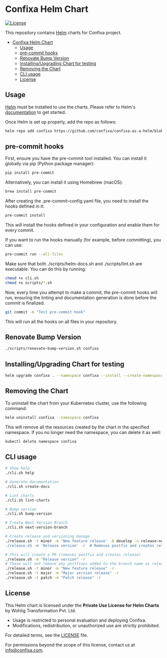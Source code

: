 # Confixa Helm Chart

[![License](https://img.shields.io/badge/license-Private%20Use-blue)](./LICENSE)

This repository contains [Helm](https://helm.sh/) charts for Confixa project.

- [Confixa Helm Chart](#confixa-helm-chart)
  - [Usage](#usage)
  - [pre-commit hooks](#pre-commit-hooks)
  - [Renovate Bump Version](#renovate-bump-version)
  - [Installing/Upgrading Chart for testing](#installingupgrading-chart-for-testing)
  - [Removing the Chart](#removing-the-chart)
  - [CLI usage](#cli-usage)
  - [License](#license)

## Usage

[Helm](https://helm.sh/) must be installed to use the charts. Please refer to Helm's [documentation](https://helm.sh/docs/) to get started.

Once Helm is set up properly, add the repo as follows:

```bash
helm repo add confixa https://github.com/confixa/confixa-as-a-helm/blob/Muggle_Starter_With_RRMK
```

## pre-commit hooks

First, ensure you have the pre-commit tool installed. You can install it globally via pip (Python package manager):

```bash
pip install pre-commit
```

Alternatively, you can install it using Homebrew (macOS):

```bash
brew install pre-commit
```

After creating the .pre-commit-config.yaml file, you need to install the hooks defined in it:

```bash
pre-commit install
```

This will install the hooks defined in your configuration and enable them for every commit.

If you want to run the hooks manually (for example, before committing), you can use:

```bash
pre-commit run --all-files
```

Make sure that both ./scripts/helm-docs.sh and ./scripts/lint.sh are executable. You can do this by running:

```bash
chmod +x cli.sh
chmod +x scripts/*.sh
```

Now, every time you attempt to make a commit, the pre-commit hooks will run, ensuring the linting and documentation generation is done before the commit is finalized.

```bash
git commit -m "Test pre-commit hook"
```

This will run all the hooks on all files in your repository.

## Renovate Bump Version

```bash
./scripts/renovate-bump-version.sh confixa
```

## Installing/Upgrading Chart for testing

```bash
helm upgrade confixa . --namespace confixa --install --create-namespace
```

## Removing the Chart

To uninstall the chart from your Kubernetes cluster, use the following command:

```bash
helm uninstall confixa --namespace confixa
```

This will remove all the resources created by the chart in the specified namespace. If you no longer need the namespace, you can delete it as well:

```bash
kubectl delete namespace confixa
```

## CLI usage

```bash
# Show help
./cli.sh help

# Generate documentation
./cli.sh create-docs

# Lint charts
./cli.sh lint-charts

# Bump version
./cli.sh bump-version

# Create Next Version Branch
./cli.sh next-version-branch

# Create release and versioning manage
./release.sh -t minor -m 'New feature release' -b develop -n release-notes.md -r -p beta"
./release.sh -m 'Release version' -r  # Removes postfix and creates release"

# This will create a PR (removes postfix and creates release)
./release.sh -m "Release version" -r
# These will not remove any postfixes added to the branch name as release
./release.sh -t minor -m "New feature release" -r
./release.sh -t major -m "Major version release" -r
./release.sh -t patch -m "Patch release" -r
```

## License

This Helm chart is licensed under the **Private Use License for Helm Charts** by Wohlig Transformation Pvt. Ltd.

- Usage is restricted to personal evaluation and deploying Confixa.
- Modifications, redistribution, or unauthorized use are strictly prohibited.

For detailed terms, see the [LICENSE](./LICENSE) file.

For permissions beyond the scope of this license, contact us at [info@confixa.com](mailto:info@confixa.com).
